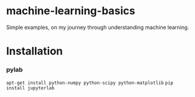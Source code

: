 # machine-learning-basics
Simple examples, on my journey through understanding machine learning. 
# Installation
### pylab
`apt-get install python-numpy python-scipy python-matplotlib`
`pip install jupyterlab`
